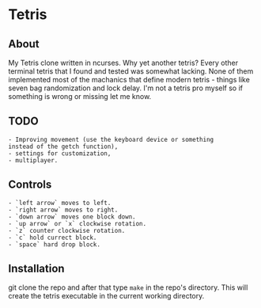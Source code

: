 # Tetris
## About
My Tetris clone written in ncurses. Why yet another tetris? Every other
terminal tetris that I found and tested was somewhat lacking.
None of them implemented most of the machanics that define modern tetris -
things like seven bag randomization and lock delay.
I'm not a tetris pro myself so if something is wrong or missing let me know.
## TODO
    - Improving movement (use the keyboard device or something
    instead of the getch function),
    - settings for customization,
    - multiplayer.
## Controls
    - `left arrow` moves to left.
    - `right arrow` moves to right.
    - `down arrow` moves one block down.
    - `up arrow` or `x` clockwise rotation.
    - `z` counter clockwise rotation.
    - `c` hold currect block.
    - `space` hard drop block.
## Installation
git clone the repo and after that type `make` in the repo's directory.
This will create the tetris executable in the current working directory.
